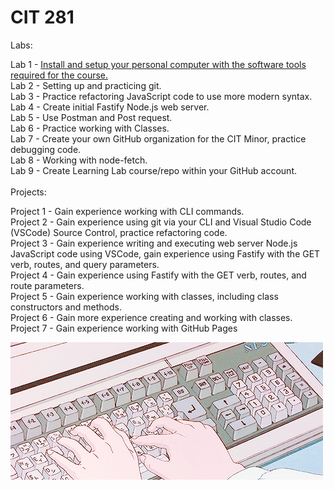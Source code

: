 # CIT 281</br>

Labs:</br>

Lab 1 - [Install and setup your personal computer with the software tools required for the course.](https://github.com/beawetton/cit281-lab1)</br>
Lab 2 - Setting up and practicing git.</br>
Lab 3 - Practice refactoring JavaScript code to use more modern syntax.</br>
Lab 4 - Create initial Fastify Node.js web server.</br>
Lab 5 - Use Postman and Post request.</br>
Lab 6 - Practice working with Classes.</br>
Lab 7 - Create your own GitHub organization for the CIT Minor, practice debugging code.</br>
Lab 8 - Working with node-fetch.</br>
Lab 9 - Create Learning Lab course/repo within your GitHub account.</br>
</br>
Projects:</br>

Project 1 - Gain experience working with CLI commands.</br>
Project 2 - Gain experience using git via your CLI and Visual Studio Code (VSCode) Source Control, practice refactoring code.</br>
Project 3 - Gain experience writing and executing web server Node.js JavaScript code using VSCode, gain experience using Fastify with the GET verb, routes, and query parameters.</br>
Project 4 - Gain experience using Fastify with the GET verb, routes, and route parameters.</br>
Project 5 - Gain experience working with classes, including class constructors and methods.</br>
Project 6 - Gain more experience creating and working with classes.</br>
Project 7 - Gain experience working with GitHub Pages</br>

![Image description](coding.gif)

